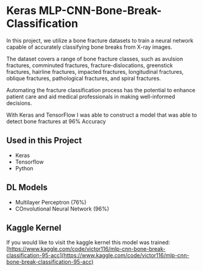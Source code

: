 # Keras MLP-CNN-Bone-Break-Classification
In this project, we utilize a bone fracture datasets to train a neural network capable of accurately classifying bone breaks from X-ray images.

The dataset covers a range of bone fracture classes, such as avulsion fractures, comminuted fractures, fracture-dislocations, greenstick fractures, hairline fractures, impacted fractures, longitudinal fractures, oblique fractures, pathological fractures, and spiral fractures.

Automating the fracture classification process has the potential to enhance patient care and aid medical professionals in making well-informed decisions.

With Keras and TensorFlow I was able to construct a model that was able to detect bone fractures at 96% Accuracy

## Used in this Project
- Keras
- Tensorflow
- Python

## DL Models 
- Multilayer Perceptron (76%)
- COnvolutional Neural Network (96%)

## Kaggle Kernel
If you would like to visit the kaggle kernel this model was trained: [https://www.kaggle.com/code/victor116/mlp-cnn-bone-break-classification-95-acc](https://www.kaggle.com/code/victor116/mlp-cnn-bone-break-classification-95-acc)
